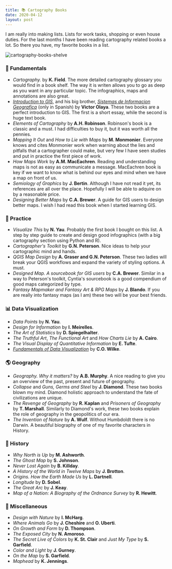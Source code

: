 ```yaml
---
title: 📚 Cartography Books
date: 2020-04-12
layout: post
---
```


I am really into making lists. Lists for work tasks, shopping or even house duties. For the last months I have been reading cartography related books a lot. So there you have, my favorite books in a list.

![cartography-books-shelve](https://github.com/ramiroaznar/blog/blob/master/assets/imgs/2020-04-12-books.jpg?raw=true)

### 🎼 Fundamentals

* _Cartography._ by **K. Field**. The more detailed cartography glossary you would find in a book shelf. The way it is writen allows you to go as deep as you want in any particular topic. The infographics, maps and annotations are also great.
* [_Introduction to GIS_](https://volaya.github.io/gis-book/en/index.html), and his big brother, [_Sistemas de Informacion Geografica_](https://volaya.github.io/libro-sig/) (only in Spanish) by **Victor Olaya**. These two books are a perfect introduction to GIS. The first is a short essay, while the second is huge text book.
* _Elements of Cartography_ by **A.H. Robinson**. Robinson's book is a classic and a must. I had difficulties to buy it, but it was worth all the pennies. 
* _Mapping It Out_ and _How to Lie with Maps_ by **M. Monmonier**. Everyone knows and cites Monmonier work when warning about the lies and pitfalls that a cartographer could make, but very few I have seen studies and put in practice the first piece of work.
* _How Maps Work_ by **A.M. MacEachren**. Reading and understanding maps is not as easy as communicate a message. MacEachren book is key if we want to know what is behind our eyes and mind when we have a map on front of us. 
* _Semiology of Graphics_ by **J. Bertin**. Although I have not read it yet, its references are all over the place. Hopefully I will be able to adquire on by a reasonable price.
* _Designing Better Maps_ by **C.A. Brewer**. A guide for GIS users to design better maps. I wish I had read this book when I started learning GIS.


### 🎸 Practice

* _Visualize This_ by **N. Yau**. Probably the first book I bought on this list. A step by step guide to create and design good infographics (with a big cartography section using Python and R).
* _Cartographer's Toolkit_ by **G.N. Peterson**. Nice ideas to help your cartographic mind and hands.
* _QGIS Map Design_ by **A. Graser and G.N. Peterson**. These two ladies will break your QGIS workflows and expand the variety of styling options. A must.
* _Designed Map. A sourcebook for GIS users_ by **C.A. Brewer**. Similar in a way to Peterson's toolkit, Cyntia's sourcebook is a good compendium of good maps categorized by type.
* _Fantasy Mapmaker and Fantasy Art & RPG Maps_ by **J. Blando**. If you are really into fantasy maps (as I am) these two will be your best friends.

### 📊 Data Visualization

* _Data Points_ by **N. Yau**.
* _Design for Information_ by **I. Meirelles**.
* _The Art of Statistics_ by **D. Spiegelhalter**.
* _The Truthful Art_, _The Functional Art_ and _How Charts Lie_ by **A. Cairo**.
* _The Visual Display of Quantitative Information_ by **E. Tufte**. 
* [_Fundamentals of Data Visualization_](https://serialmentor.com/dataviz/) by **C.O. Wilke**.

### 🌎 Geography

* _Geography. Why it matters?_ by **A.B. Murphy**. A nice reading to give you an overview of the past, present and future of geography.
* _Collapse_ and _Guns, Germs and Steel_ by **J. Diamond**. These two books blown my mind. Diamond holistic approach to understand the fate of civilizations are unique. 
* _The Revenge of Geography_ by **R. Kaplan** and _Prisoners of Geography_ by **T. Marshall**. Similarly to Diamond's work, these two books explain the role of geography in the geopolitics of our era.
* _The Invention of Nature_ by **A. Wulf**. Without Humbdoldt there is no Darwin. A beautiful biography of one of my favorite characters in History.

### 📜 History

* _Why North is Up_ by **M. Ashworth**.
* _The Ghost Map_ by **S. Johnson**.
* _Never Lost Again_ by **B. Killday**.
* _A History of the World in Twelve Maps_ by **J. Brotton**.
* _Origins. How the Earth Made Us_ by **L. Dartnell**.
* _Longitude_ by **D. Sobel**.
* _The Great Arc_ by **J. Keay**.
* _Map of a Nation: A Biography of the Ordnance Survey_ by **R. Hewitt**.

### 🎲 Miscellaneous

* _Design with Nature_ by **I. McHarg**.
* _Where Animals Go_ by **J. Cheshire** and **O. Uberti**.
* _On Growth and Form_ by **D. Thompson**.
* _The Exposed City_ by **N. Amoroso**.
* _The Secret Live of Colors_ by **K. St. Clair** and _Just My Type_ by **S. Garfield**.
* _Color and Light_ by **J. Gurney**.
* _On the Map_ by **S. Garfield**.
* _Maphead_ by **K. Jennings**.
